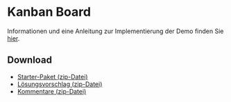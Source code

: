 # Kanban Board

Informationen und eine Anleitung zur Implementierung der Demo finden Sie [hier](https://regensburger-forscher.de/mme/Demos/kanban-board/).

## Download

- [Starter-Paket (zip-Datei)](https://github.com/Multimedia-Engineering-Regensburg-Demos/MME-Kanban-Board/archive/starter.zip)
- [Lösungsvorschlag (zip-Datei)](https://github.com/Multimedia-Engineering-Regensburg-Demos/MME-Kanban-Board/archive/master.zip)
- [Kommentare (zip-Datei)](https://github.com/Multimedia-Engineering-Regensburg-Demos/MME-Kanban-Board/archive/comments.zip)